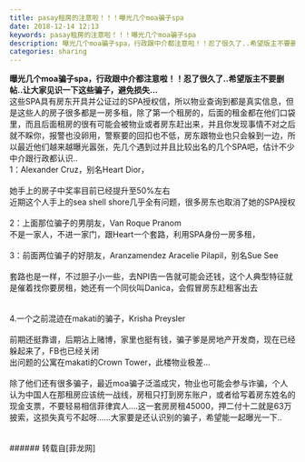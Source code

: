 ```yaml
---
title: pasay租房的注意啦！！！曝光几个moa骗子spa
date: 2018-12-14 12:13
keywords: pasay租房的注意啦！！！曝光几个moa骗子spa
description: 曝光几个moa骗子spa，行政跟中介都注意啦！！忍了很久了..希望版主不要删帖..让大家见识一下这些骗子，避免损失…这些SPA具有房东开具并公证过的SPA授权信，所以物业查询到都是真实信息，但是这些人的房子很多都是一房多租，除了第一个租房的，后面的租金都在他们口袋里，而且后面租房的很有可能会被物业或者房东赶出来，并且你发现事情不对之后就不睬你，报警也没卵用，警察要的回扣也不低，房东跟物业也只会躲到一边，所以最近他们越来越曝光嚣张，先几个遇到过并且比较出名的几个SPA吧，估计不少中介跟行政都认识..1：Alexander Cruz，别名Heart Dior，​她手上的房子中奖率目前已经提升至50%左右近期这个人手上的sea shell shore几乎全有问题，很多房东也取消了她的SPA授权​2：上面那位骗子的男朋友，Van Roque Pranom不是一家人，不进一家门，跟Heart一个套路，利用SPA身份一房多租，​3：前面两位骗子的好朋友，Aranzamendez Aracelie Pilapil，别名Sue See​套路也是一样，不过胆子小一些，去NPI告一告就可能会还钱，这个人典型特征就是催着找你要房租，她还有一个同伙叫Danica，会假冒房东赶租客出去​​4.一个之前混迹在makati的骗子，Krisha Preysler​前期还挺靠谱，后期沾上赌博，家里也挺有钱，骗子爹是房地产开发商，现在已经躲起来了，FB也已经关闭出问题的公寓在makati的Crown Tower，此楼物业极差…​除了他们还有很多骗子，最近moa骗子泛滥成灾，物业也可能会参与诈骗，个人认为中国人在那租房应该统一战线，房租只打到房东账户，或者给写着房东姓名的现金支票，不要轻易相信菲律宾人….这一套房房租45000，押二付十二就是63万披索，这损失真亏不起呀……大家要是还认识别的骗子，希望能一起曝光一下..​
categories: sharing
---
```

<td class="t_f" id="postmessage_2468969">

<div align="left"><strong>曝光几个moa骗子spa，行政跟中介都注意啦！！忍了很久了..希望版主不要删帖..让大家见识一下这些骗子，避免损失…</strong></div><div align="left">这些SPA具有房东开具并公证过的SPA授权信，所以物业查询到都是真实信息，但是这些人的房子很多都是一房多租，除了第一个租房的，后面的租金都在他们口袋里，而且后面租房的很有可能会被物业或者房东赶出来，并且你发现事情不对之后就不睬你，报警也没卵用，警察要的回扣也不低，房东跟物业也只会躲到一边，所以最近他们越来越曝光嚣张，先几个遇到过并且比较出名的几个SPA吧，估计不少中介跟行政都认识..</div><div align="left">1：Alexander Cruz，别名Heart Dior，</div><img alt="" border="0" class="zoom" data-cf-modified-d95bb083ab9306cb714af1cc-="" file="http://img.xiumi.us/xmi/ua/1TbKL/i/c50ad172db3b074d198fdb83a5a8b118-sz_69917.jpg?x-oss-process=style/xmorient" id="aimg_Sw2rG" lazyloadthumb="1" onclick="" onmouseover="" src="http://img.xiumi.us/xmi/ua/1TbKL/i/c50ad172db3b074d198fdb83a5a8b118-sz_69917.jpg?x-oss-process=style/xmorient"/><img alt="" border="0" class="zoom" data-cf-modified-d95bb083ab9306cb714af1cc-="" file="http://img.xiumi.us/xmi/ua/1TbKL/i/56654c3807bcc523d723a3ae0be04b4e-sz_92669.jpeg?x-oss-process=style/xmorient" id="aimg_gS49K" lazyloadthumb="1" onclick="" onmouseover="" src="http://img.xiumi.us/xmi/ua/1TbKL/i/56654c3807bcc523d723a3ae0be04b4e-sz_92669.jpeg?x-oss-process=style/xmorient"/><div align="left">​</div><div align="left">她手上的房子中奖率目前已经提升至50%左右</div><div align="left">近期这个人手上的sea shell shore几乎全有问题，很多房东也取消了她的SPA授权</div><div align="left">​</div><div align="left">2：上面那位骗子的男朋友，Van Roque Pranom</div><img alt="" border="0" class="zoom" data-cf-modified-d95bb083ab9306cb714af1cc-="" file="http://img.xiumi.us/xmi/ua/1TbKL/i/cd93f70c49e1d834eb5aaffb526faf2c-sz_115745.jpeg?x-oss-process=style/xmorient" id="aimg_oXwXM" lazyloadthumb="1" onclick="" onmouseover="" src="http://img.xiumi.us/xmi/ua/1TbKL/i/cd93f70c49e1d834eb5aaffb526faf2c-sz_115745.jpeg?x-oss-process=style/xmorient"/><img alt="" border="0" class="zoom" data-cf-modified-d95bb083ab9306cb714af1cc-="" file="http://img.xiumi.us/xmi/ua/1TbKL/i/23f942490e4b20df1fbcdf498fdc677e-sz_94057.jpeg?x-oss-process=style/xmorient" id="aimg_yNh76" lazyloadthumb="1" onclick="" onmouseover="" src="http://img.xiumi.us/xmi/ua/1TbKL/i/23f942490e4b20df1fbcdf498fdc677e-sz_94057.jpeg?x-oss-process=style/xmorient"/><div align="left">不是一家人，不进一家门，跟Heart一个套路，利用SPA身份一房多租，</div><div align="left">​</div><div align="left">3：前面两位骗子的好朋友，Aranzamendez Aracelie Pilapil，别名Sue See</div><img alt="" border="0" class="zoom" data-cf-modified-d95bb083ab9306cb714af1cc-="" file="http://img.xiumi.us/xmi/ua/1TbKL/i/c799b8eba22aa81ab20995493d3553a8-sz_130974.jpeg?x-oss-process=style/xmorient" id="aimg_LGGYq" lazyloadthumb="1" onclick="" onmouseover="" src="http://img.xiumi.us/xmi/ua/1TbKL/i/c799b8eba22aa81ab20995493d3553a8-sz_130974.jpeg?x-oss-process=style/xmorient"/><img alt="" border="0" class="zoom" data-cf-modified-d95bb083ab9306cb714af1cc-="" file="http://img.xiumi.us/xmi/ua/1TbKL/i/535034fa85704e5a44760ace8112d38c-sz_89915.jpeg?x-oss-process=style/xmorient" id="aimg_SAVHA" lazyloadthumb="1" onclick="" onmouseover="" src="http://img.xiumi.us/xmi/ua/1TbKL/i/535034fa85704e5a44760ace8112d38c-sz_89915.jpeg?x-oss-process=style/xmorient"/><div align="left">​</div><div align="left">套路也是一样，不过胆子小一些，去NPI告一告就可能会还钱，这个人典型特征就是催着找你要房租，她还有一个同伙叫Danica，会假冒房东赶租客出去</div><div align="left">​</div><div align="left">​</div><div align="left">4.一个之前混迹在makati的骗子，Krisha Preysler</div><img alt="" border="0" class="zoom" data-cf-modified-d95bb083ab9306cb714af1cc-="" file="http://img.xiumi.us/xmi/ua/1TbKL/i/cf13c78450c94c07b446f88700a85c4c-sz_84333.jpeg?x-oss-process=style/xmorient" id="aimg_flFG3" lazyloadthumb="1" onclick="" onmouseover="" src="http://img.xiumi.us/xmi/ua/1TbKL/i/cf13c78450c94c07b446f88700a85c4c-sz_84333.jpeg?x-oss-process=style/xmorient"/><img alt="" border="0" class="zoom" data-cf-modified-d95bb083ab9306cb714af1cc-="" file="http://img.xiumi.us/xmi/ua/1TbKL/i/0c02f3f92bb19fd6318abfbb7a98fdba-sz_68836.jpeg?x-oss-process=style/xmorient" id="aimg_aE9V6" lazyloadthumb="1" onclick="" onmouseover="" src="http://img.xiumi.us/xmi/ua/1TbKL/i/0c02f3f92bb19fd6318abfbb7a98fdba-sz_68836.jpeg?x-oss-process=style/xmorient"/><div align="left">​</div><div align="left">前期还挺靠谱，后期沾上赌博，家里也挺有钱，骗子爹是房地产开发商，现在已经躲起来了，FB也已经关闭</div><div align="left">出问题的公寓在makati的Crown Tower，此楼物业极差…</div><div align="left">​</div><div align="left">除了他们还有很多骗子，最近moa骗子泛滥成灾，物业也可能会参与诈骗，个人认为中国人在那租房应该统一战线，房租只打到房东账户，或者给写着房东姓名的现金支票，不要轻易相信菲律宾人….这一套房房租45000，押二付十二就是63万披索，这损失真亏不起呀……大家要是还认识别的骗子，希望能一起曝光一下..</div><div align="left">​</div><br/>
</td>
###### 转载自[菲龙网]